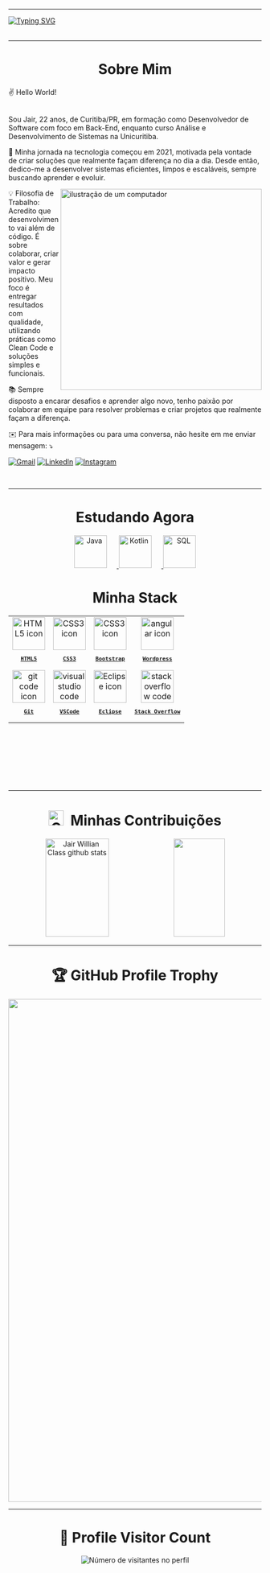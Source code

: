 <link rel="stylesheet" href="https://cdnjs.cloudflare.com/ajax/libs/font-awesome/6.4.2/css/all.min.css" integrity="sha512-z3gLpd7yknf1YoNbCzqRKc4qyor8gaKU1qmn+CShxbuBusANI9QpRohGBreCFkKxLhei6S9CQXFEbbKuqLg0DA==" crossorigin="anonymous" referrerpolicy="no-referrer" />
<hr>

[![Typing SVG](https://readme-typing-svg.herokuapp.com?font=Mouse+Memoirs&size=50&pause=500&color=bf91f3&vCenter=true&width=1000&lines=Olá!+Meu+nome+é+Jair.;Tenho+22+anos.;Sou+de+Curitiba,+PR.;Bem-vindo+ao+meu+perfil!;+%3A)](https://git.io/typing-svg)
</br>
</br>
 <hr>
 

<h1 align="center"> Sobre Mim </h1>
✌️ Hello World!
<br></br>

Sou Jair, 22 anos, de Curitiba/PR, em formação como Desenvolvedor de Software com foco em Back-End, enquanto curso Análise e Desenvolvimento de Sistemas na Unicuritiba.
<br>

🚀 Minha jornada na tecnologia começou em 2021, motivada pela vontade de criar soluções que realmente façam diferença no dia a dia. Desde então, dedico-me a desenvolver sistemas eficientes, limpos e escaláveis, sempre buscando aprender e evoluir.
<br>

<img src="https://raw.githubusercontent.com/MicaelliMedeiros/micaellimedeiros/master/image/computer-illustration.png" alt="ilustração de um computador" min-width="400px" max-width="400px" width="400px" align="right">

💡 Filosofia de Trabalho:
Acredito que desenvolvimento vai além de código. É sobre colaborar, criar valor e gerar impacto positivo. Meu foco é entregar resultados com qualidade, utilizando práticas como Clean Code e soluções simples e funcionais.
<br>

📚 Sempre disposto a encarar desafios e aprender algo novo, tenho paixão por colaborar em equipe para resolver problemas e criar projetos que realmente façam a diferença.
<br>

<p align="left">
  ✉️ Para mais informações ou para uma conversa, não hesite em me enviar mensagem: ⤵️
</p>

<p align="left">
  <a href="https://j.willianclass02@gmail.com" title="Gmail">
  <img src="https://img.shields.io/badge/-Gmail-FF0000?style=flat-square&labelColor=FF0000&logo=gmail&logoColor=white&link=https://j.willianclass02@gmail.com" alt="Gmail"/></a>
  <a href="https://www.linkedin.com/in/jair-willian-class-0706441a1" title="LinkedIn">
  <img src="https://img.shields.io/badge/-Linkedin-0e76a8?style=flat-square&logo=Linkedin&logoColor=white&link=https://www.linkedin.com/in/jair-willian-class-0706441a1" alt="LinkedIn"/></a>
  <a href="https://www.instagram.com/jairzera7/"" title="Instagram">
  <img src="https://img.shields.io/badge/-Instagram-DF0174?style=flat-square&labelColor=DF0174&logo=instagram&logoColor=white&link=https://www.instagram.com/jairzera7/"" alt="Instagram"/></a>
</p>
</br>


<hr/>
<h1 align="center">Estudando Agora</h1>
<div align="center">
  <a href="https://wordpress.com/pt-br/">
    <img src="https://skillicons.dev/icons?i=java" alt="Java" style="width: 65px; height: 65px; margin-right: 20px;">
  </a>
  <a href="https://wordpress.com/pt-br/">
    <img src="https://skillicons.dev/icons?i=kotlin" alt="Kotlin" style="width: 65px; height: 65px; margin-right: 20px;">
  </a>
  <a href="https://wordpress.com/pt-br/">
    <img src="https://skillicons.dev/icons?i=mysql" alt="SQL" style="width: 65px; height: 65px;">
  </a>
</div>


<h1 align="center"> Minha Stack </h1>
<table align="center" height="300px">
  <tr>
    <td align="center">
      <a href="https://developer.mozilla.org/en-US/docs/Web/HTML/">
        <img src="https://skillicons.dev/icons?i=html" width="65px" alt="HTML5 icon"/><br/>
        <sub>
          <b>
            <pre>HTML5</pre>
          </b>
        </sub>
      </a>
    </td>
    <td align="center">
      <a href="https://developer.mozilla.org/en-US/docs/Web/CSS/">
        <img src="https://skillicons.dev/icons?i=css" width="65px" alt="CSS3 icon"/><br/>
        <sub>
          <b>
            <pre>CSS3</pre>
          </b>
        </sub>
      </a>
    </td>
     <td align="center">
      <a href="https://getbootstrap.com/">
        <img src="https://skillicons.dev/icons?i=bootstrap" width="65px" alt="CSS3 icon"/><br/>
        <sub>
          <b>
            <pre>Bootstrap</pre>
          </b>
        </sub>
      </a>
    </td>
     <td align="center">
      <a href="https://wordpress.com/pt-br/">
        <img src="https://skillicons.dev/icons?i=wordpress" width="65px" alt="angular icon"/><br/>
        <sub>
          <b>
            <pre>Wordpress</pre>
          </b>
        </sub>
      </a>
   </td>   
   </tr>
      <td align="center">
      <a href="https://git-scm.com/">
        <img src="https://skillicons.dev/icons?i=git" width="65px" alt="git code icon"/><br/>
        <sub>
          <b>
            <pre>Git</pre>
          </b>
        </sub>
      </a>
    </td>
    <td align="center">
      <a href="https://code.visualstudio.com/">
        <img src="https://skillicons.dev/icons?i=vscode" width="65px" alt="visual studio code icon"/><br/>
        <sub>
          <b>
            <pre>VSCode</pre>
          </b>
        </sub>
      </a>
    </td>
      </td>
     <td align="center">
      <a href="https://www.eclipse.org/">
        <img src="https://skillicons.dev/icons?i=eclipse" width="65px" alt="Eclipse icon"/><br/>
        <sub><b><pre>Eclipse</pre></b></sub>
      </a>
    </td>
  <td align="center">
      <a href="https://stackoverflow.com/">
      <img src="https://skillicons.dev/icons?i=stackoverflow" width="65px" alt="stackoverflow code icon"/><br/>
        <sub>
          <b>
            <pre>Stack Overflow</pre>
          </b>
        </sub>
      </a>
    </td>  
</table>
<br/>
<hr/>


<h1 align="center"><img src="https://media.giphy.com/media/W5eoZHPpUx9sapR0eu/giphy.gif" width="30px" alt="Git"/>&nbsp;  Minhas Contribuições </h1>

<p align="center">
  <img width="50%" height="195px"  src="https://github-readme-stats.vercel.app/api?username=jairClass&show_icons=true&theme=dark&include_all_commits=true&count_private=true" alt="Jair Willian Class github stats"/> 
  <img width="45%" height="195px"src="https://github-readme-stats.vercel.app/api/top-langs/?username=jairClass&layout=compact&langs_count=16&theme=dark"/>
</div>
<br>
<hr/>

<!--
 <div align="center">
 <a href="https://git.io/streak-stats">
 <img src="https://github-readme-streak-stats.herokuapp.com?user=jairclass&theme=dark&locale=pt_BR&date_format=M%20j%5B%2C%20Y%5D&card_width=600" alt="GitHub Streak"/>
 </a>
<br/><br/>


<!--
<br>
<img align="center" src="https://github-readme-activity-graph.vercel.app/graph?username=Jairclass&theme=tokyo-night&hide_border=true&show_icons=true&custom_title=Grafico%20de%20Contribuição" />
</br></br></br>
<hr/>
-->

<h1 align="center"> 🏆 GitHub Profile Trophy </h1>

<p align="center">
  <a href="https://github.com/ryo-ma/github-profile-trophy" title="repositório de troféus">
    <img width="1000"
      src="https://github-profile-trophy.vercel.app/?username=JairClass&column=8&theme=darkhub&no-frame=true&no-bg=true"
    />
  </a>
</p>

---

<h1 align="center"> 📍 Profile Visitor Count </h1>


<p align="center">
  <img
    src="https://profile-counter.glitch.me/JairClass/count.svg"
    alt="Número de visitantes no perfil"
  />
</p>

